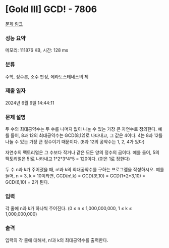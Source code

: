 # [Gold III] GCD! - 7806 

[문제 링크](https://www.acmicpc.net/problem/7806) 

### 성능 요약

메모리: 111876 KB, 시간: 128 ms

### 분류

수학, 정수론, 소수 판정, 에라토스테네스의 체

### 제출 일자

2024년 6월 6일 14:44:11

### 문제 설명

<p>두 수의 최대공약수는 두 수를 나머지 없이 나눌 수 있는 가장 큰 자연수로 정의한다. 예를 들어, 8과 12의 최대공약수는 GCD(8,12)로 나타내고, 그 값은 4이다. 4는 8과 12를 나눌 수 있는 가장 큰 정수이기 때문이다. (8과 12의 공약수는 1, 2, 4가 있다)</p>

<p>자연수의 팩토리얼은 그 수보다 작거나 같은 모든 양의 정수의 곱이다. 예를 들어, 5의 팩토리얼은 5!로 나타내고 1*2*3*4*5 = 120이다. (0!은 1로 정한다)</p>

<p>두 수 n과 k가 주어졌을 때, n!과 k의 최대공약수를 구하는 프로그램을 작성하시오. 예를 들어, n = 3, k = 10이라면, GCD(n!,k) = GCD(3!,10) = GCD(1*2*3,10) = GCD(6,10) = 2가 된다.</p>

### 입력 

 <p>각 줄에 n과 k가 하나씩 주어진다. (0 ≤ n ≤ 1,000,000,000, 1 ≤ k ≤ 1,000,000,000)</p>

### 출력 

 <p>입력의 각 줄에 대해서, n!과 k의 최대공약수를 출력한다.</p>

